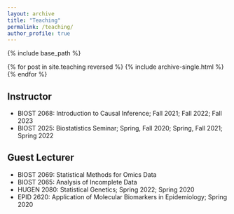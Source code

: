 ```yaml
---
layout: archive
title: "Teaching"
permalink: /teaching/
author_profile: true
---
```


{% include base_path %}

{% for post in site.teaching reversed %}
  {% include archive-single.html %}
{% endfor %}

## Instructor
* BIOST 2068: Introduction to Causal Inference; Fall 2021; Fall 2022; Fall 2023
* BIOST 2025: Biostatistics Seminar; Spring, Fall 2020; Spring, Fall 2021; Spring 2022

## Guest Lecturer
* BIOST 2069: Statistical Methods for Omics Data
* BIOST 2065: Analysis of Incomplete Data
* HUGEN 2080: Statistical Genetics; Spring 2022; Spring 2020 
* EPID 2620: Application of Molecular Biomarkers in Epidemiology; Spring 2020
